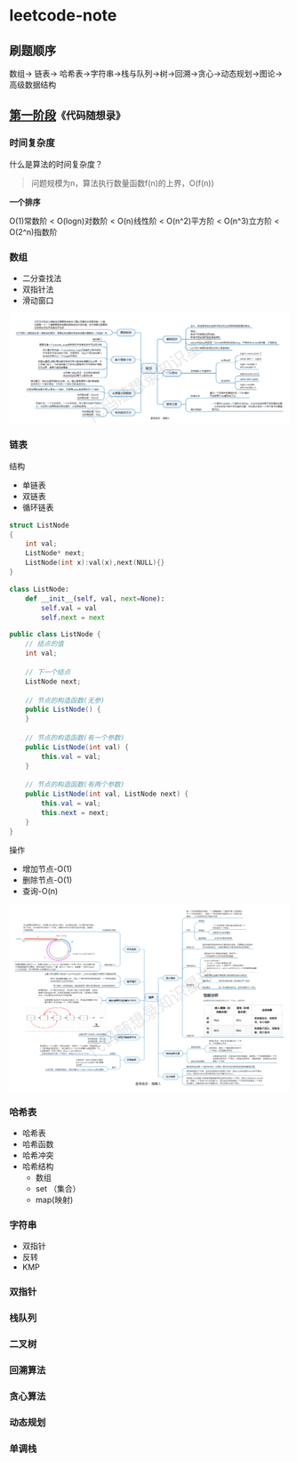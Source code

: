 # leetcode-note

## 刷题顺序

数组-> 链表-> 哈希表->字符串->栈与队列->树->回溯->贪心->动态规划->图论->高级数据结构


## [第一阶段](https://programmercarl.com/)`《代码随想录》`


### 时间复杂度

什么是算法的时间复杂度？

> 问题规模为n，算法执行数量函数f(n)的上界，O(f(n))

**一个排序**

O(1)常数阶 < O(logn)对数阶 < O(n)线性阶 < O(n^2)平方阶 < O(n^3)立方阶 < O(2^n)指数阶


### 数组

- 二分查找法
- 双指针法
- 滑动窗口

<img src="img/数组总结.png" alt="img"  />

### 链表

结构

- 单链表
- 双链表
- 循环链表

```c++
struct ListNode
{
    int val;
    ListNode* next;
    ListNode(int x):val(x),next(NULL){}
}
```

```python
class ListNode:
    def __init__(self, val, next=None):
        self.val = val
        self.next = next
```

```java
public class ListNode {
    // 结点的值
    int val;

    // 下一个结点
    ListNode next;

    // 节点的构造函数(无参)
    public ListNode() {
    }

    // 节点的构造函数(有一个参数)
    public ListNode(int val) {
        this.val = val;
    }

    // 节点的构造函数(有两个参数)
    public ListNode(int val, ListNode next) {
        this.val = val;
        this.next = next;
    }
}
```

操作

- 增加节点-O(1)
- 删除节点-O(1)
- 查询-O(n)

![img](img/链表总结.png)

### 哈希表

- 哈希表
- 哈希函数
- 哈希冲突
- 哈希结构
  - 数组
  - set （集合）
  - map(映射)

### 字符串

- 双指针
- 反转
- KMP

### 双指针



### 栈队列



### 二叉树



### 回溯算法





### 贪心算法



### 动态规划



### 单调栈

